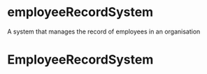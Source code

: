 # employeeRecordSystem
A system that manages the record of employees in an organisation 
# EmployeeRecordSystem
